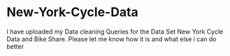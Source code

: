 # New-York-Cycle-Data
I have uploaded my Data cleaning Queries for the Data Set New York Cycle Data and Bike Share. Please let me know how it is and what else i can do better
